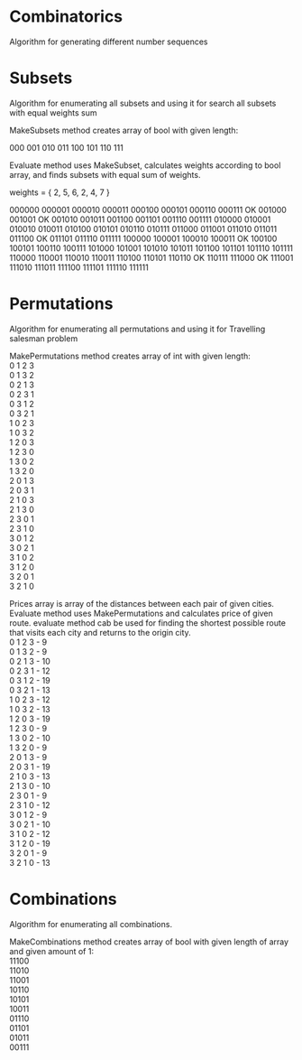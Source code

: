 # Combinatorics
Algorithm for generating different number sequences

# Subsets
Algorithm for enumerating all subsets and using it for search all subsets with equal weights sum

MakeSubsets method creates array of bool with given length:

000
001
010
011
100
101
110
111

Evaluate method uses MakeSubset, calculates weights according to bool array, and finds subsets with equal sum of weights.

weights = { 2, 5, 6, 2, 4, 7 }

000000
000001
000010
000011
000100
000101
000110
000111 OK
001000
001001 OK
001010
001011
001100
001101
001110
001111
010000
010001
010010
010011
010100
010101
010110
010111
011000
011001
011010
011011
011100 OK
011101
011110
011111
100000
100001
100010
100011 OK
100100
100101
100110
100111
101000
101001
101010
101011
101100
101101
101110
101111
110000
110001
110010
110011
110100
110101
110110 OK
110111
111000 OK
111001
111010
111011
111100
111101
111110
111111


# Permutations
Algorithm for enumerating all permutations and using it for Travelling salesman problem

MakePermutations method creates array of int with given length:  
0 1 2 3  
0 1 3 2  
0 2 1 3  
0 2 3 1  
0 3 1 2  
0 3 2 1  
1 0 2 3  
1 0 3 2  
1 2 0 3  
1 2 3 0  
1 3 0 2  
1 3 2 0  
2 0 1 3  
2 0 3 1  
2 1 0 3  
2 1 3 0  
2 3 0 1  
2 3 1 0  
3 0 1 2  
3 0 2 1  
3 1 0 2  
3 1 2 0  
3 2 0 1  
3 2 1 0  
  
Prices array is array of the distances between each pair of given cities.
Evaluate method uses MakePermutations and calculates price of given route.
evaluate method cab be used for finding the shortest possible route that visits each city and returns to the origin city.  
0 1 2 3  - 9  
0 1 3 2  - 9  
0 2 1 3  - 10  
0 2 3 1  - 12  
0 3 1 2  - 19  
0 3 2 1  - 13  
1 0 2 3  - 12  
1 0 3 2  - 13  
1 2 0 3  - 19  
1 2 3 0  - 9  
1 3 0 2  - 10  
1 3 2 0  - 9  
2 0 1 3  - 9  
2 0 3 1  - 19  
2 1 0 3  - 13  
2 1 3 0  - 10  
2 3 0 1  - 9  
2 3 1 0  - 12  
3 0 1 2  - 9  
3 0 2 1  - 10  
3 1 0 2  - 12  
3 1 2 0  - 19  
3 2 0 1  - 9  
3 2 1 0  - 13  
  
# Combinations
Algorithm for enumerating all combinations.  

MakeCombinations method creates array of bool with given length of array and given amount of 1:  
11100  
11010  
11001  
10110  
10101  
10011  
01110  
01101  
01011  
00111  
